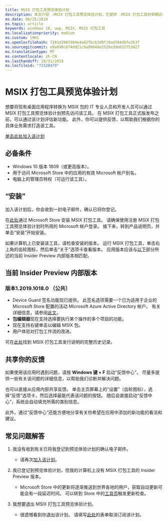 ```yaml
---
title: MSIX 打包工具预览体验计划
description: 本文介绍 .MSIX 打包工具预览体验计划，它提供 .MSIX 打包工具的早期访问版本。
ms.date: 06/25/2019
ms.topic: article
keywords: windows 10, uwp, MSIX, MSIX 打包工具
ms.localizationpriority: medium
ms.custom: 19H1
ms.openlocfilehash: 7201d3907d84e4a42fbcb3d9f19adf84d5fe353f
ms.sourcegitcommit: e9a890c674dd21c9a09048e2520a3de632753d27
ms.translationtype: MT
ms.contentlocale: zh-CN
ms.lasthandoff: 10/31/2019
ms.locfileid: "73328479"
---
```

# <a name="msix-packaging-tool-insider-program"></a>MSIX 打包工具预览体验计划

想要将现有桌面应用程序转换为 MSIX 包的 IT 专业人员和开发人员可以通过 MSIX 打包工具预览体验计划预先访问该工具。 在 MSIX 打包工具正式版发布之前，可以通过该计划评估新功能。 此外，你可以提供反馈，以帮助我们根据你的具体业务需求打造该工具。 

<div class="nextstepaction"><p><a class="x-hidden-focus" href="https://aka.ms/MSIXPackagingPreviewProgram" data-linktype="external">单击此处加入该计划</a></p></div>

## <a name="prerequisites"></a>必备条件

- Windows 10 版本 1809（或更高版本）。
- 用于访问 Microsoft Store 中的应用的有效 Microsoft 帐户别名。
- 电脑上的管理员特权（可运行该工具）。

## <a name="install"></a>“安装”

加入该计划后，你会收到一封电子邮件，确认已将你登记。 

在[此处](https://www.microsoft.com/en-us/p/msix-packaging-tool/9n5lw3jbcxkf)通过 Microsoft Store 安装 MSIX 打包工具。 请确保使用注册 MSIX 打包工具预览体验计划时所用的 Microsoft 帐户登录。 接下来，转到产品说明页，并单击“安装”开始安装。

如果计算机上已安装该工具，请检查安装的版本。 运行 MSIX 打包工具，单击右上角的齿轮图标，然后单击“关于”选项卡查看版本。 应用版本应该与[以下](#current-insider-preview-build)部分所述的当前 Insider Preview 内部版本相匹配。

## <a name="current-insider-preview-build"></a>当前 Insider Preview 内部版本

### <a name="version-1201910180-public"></a>版本1.2019.1018.0 （公共）
- Device Guard 签名功能现已提供。 此签名选项需要一个已为适用于企业的 Microsoft Store 配置的活动 Microsoft Azure Active Directory 帐户。 有关详细信息，请参阅[此文](https://docs.microsoft.com/windows/msix/package/signing-package-device-guard-signing)。
- **包编辑器**现在支持选择要执行某个操作的多个项目的功能。
- 现在支持右键单击以编辑 MSIX 包。
- 用户体验对打包工作流的改进。

可在[此处](release-notes/history.md)找到 MSIX 打包工具发行说明的完整历史记录。

## <a name="share-your-feedback"></a>共享你的反馈

如果使用该应用时遇到问题，请按 **Windows 键 + F** 启动“反馈中心”。 尽量多提供一些有关该问题的详细信息，以帮助我们诊断并解决问题。

也可以直接从应用内部共享反馈。 单击主页屏幕上的“设置”（齿轮图标），选择“反馈”选项卡，然后选择最能代表该问题的按钮。 随后会直接启动“反馈中心”，系统会自动填充所需的类别信息。 

此外，通过“反馈中心”还能方便地分享有关你希望在应用中添加的新功能的看法和建议。  

## <a name="faqs"></a>常见问题解答

1. 我没有收到有关已将我登记到预览体验计划的确认电子邮件。 
    - 请再次[加入该计划](https://aka.ms/MSIXPackagingPreviewProgram)。  

2. 我已登记到预览体验计划，但我的计算机上没有 MSIX 打包工具的 Insider Preview 版本。 
    - Microsoft Store 中的更新将逐渐推送到世界各地的用户，获取自动更新可能会有一段延迟时间。 可以转到 Store 中的[工具页](https://www.microsoft.com/en-us/p/msix-packaging-tool/9n5lw3jbcxkf)触发更新检查。 
3. 我想要退出 MSIX 打包工具预览体验计划。 
    - 很遗憾看到你退出该计划。 请填写[此处](https://forms.office.com/Pages/ResponsePage.aspx?id=v4j5cvGGr0GRqy180BHbR-NSOqDz219PqoOqk5qxQEZUMlEwNVNKMDhNUVlKOVpTRTlVWFhMMThLQy4u)的表单取消订阅该计划。 
